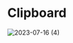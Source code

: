 # Clipboard

![2023-07-16 (4)](https://github.com/mervetncl/F-152/assets/132881093/79e5b2b4-101f-44f2-afcc-67f87ce9d09f)


